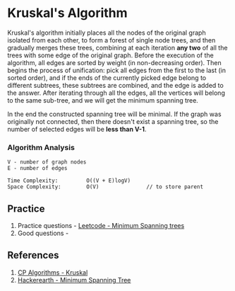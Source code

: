 # Kruskal's Algorithm
Kruskal's algorithm initially places all the nodes of the original graph isolated from each other, to form a forest of single node trees, and then gradually merges these trees, combining at each iteration **any two** of all the trees with some edge of the original graph. Before the execution of the algorithm, all edges are sorted by weight (in non-decreasing order). Then begins the process of unification: pick all edges from the first to the last (in sorted order), and if the ends of the currently picked edge belong to different subtrees, these subtrees are combined, and the edge is added to the answer. After iterating through all the edges, all the vertices will belong to the same sub-tree, and we will get the minimum spanning tree.

In the end the constructed spanning tree will be minimal. If the graph was originally not connected, then there doesn't exist a spanning tree, so the number of selected edges will be **less than V-1**.

### Algorithm Analysis
```
V - number of graph nodes
E - number of edges

Time Complexity:         O((V + E)logV)
Space Complexity:        O(V)               // to store parent
```

## Practice
1. Practice questions - [Leetcode - Minimum Spanning trees](https://leetcode.com/tag/minimum-spanning-tree/)
2. Good questions - 

## References
1. [CP Algorithms - Kruskal](https://cp-algorithms.com/graph/mst_kruskal.html)
2. [Hackerearth - Minimum Spanning Tree](https://www.hackerearth.com/practice/algorithms/graphs/minimum-spanning-tree/tutorial/)